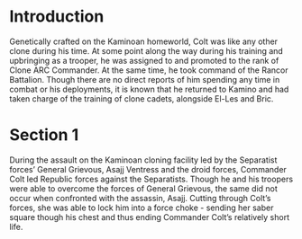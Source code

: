 # Introduction

Genetically crafted on the Kaminoan homeworld, Colt was like any other clone during his time.
At some point along the way during his training and upbringing as a trooper, he was assigned to and promoted to the rank of Clone ARC Commander.
At the same time, he took command of the Rancor Battalion.
Though there are no direct reports of him spending any time in combat or his deployments, it is known that he returned to Kamino and had taken charge of the training of clone cadets, alongside El-Les and Bric.

# Section 1

During the assault on the Kaminoan cloning facility led by the Separatist forces’ General Grievous, Asajj Ventress and the droid forces, Commander Colt led Republic forces against the Separatists.
Though he and his troopers were able to overcome the forces of General Grievous, the same did not occur when confronted with the assassin, Asajj.
Cutting through Colt’s forces, she was able to lock him into a force choke - sending her saber square though his chest and thus ending Commander Colt’s relatively short life.
